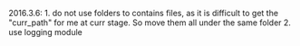 
2016.3.6: 
    1. do not use folders to contains files, as it is difficult to get the "curr_path" for me at curr stage. So move them all under the same folder
    2. use logging module
